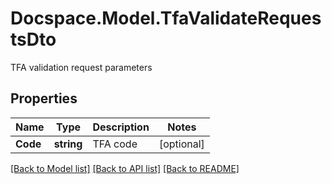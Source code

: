 # Docspace.Model.TfaValidateRequestsDto
TFA validation request parameters

## Properties

Name | Type | Description | Notes
------------ | ------------- | ------------- | -------------
**Code** | **string** | TFA code | [optional] 

[[Back to Model list]](../README.md#documentation-for-models) [[Back to API list]](../README.md#documentation-for-api-endpoints) [[Back to README]](../README.md)

